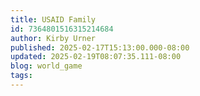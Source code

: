 ```yaml
---
title: USAID Family
id: 7364801516315214684
author: Kirby Urner
published: 2025-02-17T15:13:00.000-08:00
updated: 2025-02-19T08:07:35.111-08:00
blog: world_game
tags: 
---
```


